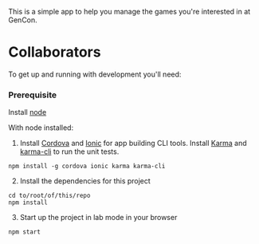 This is a simple app to help you manage the games you're interested in at GenCon.

<h1>Collaborators</h1>
To get up and running with development you'll need:

<h3>Prerequisite</h3>
Install <a href="https://github.com/joyent/node/wiki/Installation">node</a>

With node installed:

1. Install <a href="https://cordova.apache.org/">Cordova</a> and <a href="http://ionicframework.com">Ionic</a> for app building CLI tools. Install <a href="http://karma-runner.github.io/0.13/index.html">Karma</a> and <a href="https://www.npmjs.com/package/karma-cli">karma-cli</a> to run the unit tests.

  ```
  npm install -g cordova ionic karma karma-cli
  ```
2. Install the dependencies for this project

  ```
  cd to/root/of/this/repo
  npm install
  ```
3. Start up the project in lab mode in your browser

  ```
  npm start
  ```
